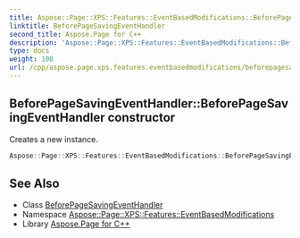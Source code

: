 ```yaml
---
title: Aspose::Page::XPS::Features::EventBasedModifications::BeforePageSavingEventHandler::BeforePageSavingEventHandler constructor
linktitle: BeforePageSavingEventHandler
second_title: Aspose.Page for C++
description: 'Aspose::Page::XPS::Features::EventBasedModifications::BeforePageSavingEventHandler::BeforePageSavingEventHandler constructor. Creates a new instance in C++.'
type: docs
weight: 100
url: /cpp/aspose.page.xps.features.eventbasedmodifications/beforepagesavingeventhandler/beforepagesavingeventhandler/
---
```

## BeforePageSavingEventHandler::BeforePageSavingEventHandler constructor


Creates a new instance.

```cpp
Aspose::Page::XPS::Features::EventBasedModifications::BeforePageSavingEventHandler::BeforePageSavingEventHandler()
```

## See Also

* Class [BeforePageSavingEventHandler](../)
* Namespace [Aspose::Page::XPS::Features::EventBasedModifications](../../)
* Library [Aspose.Page for C++](../../../)
